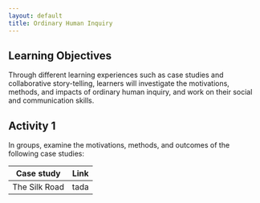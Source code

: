 ```yaml
---
layout: default
title: Ordinary Human Inquiry
---
```


## Learning Objectives
Through different learning experiences such as case studies and collaborative story-telling, learners will investigate the motivations, methods, and impacts of ordinary human inquiry, and work on their social and communication skills.

## Activity 1
In groups, examine the motivations, methods, and outcomes of the following case studies:

| Case study | Link |
| ---------- | ---- |
| The Silk Road | tada |
